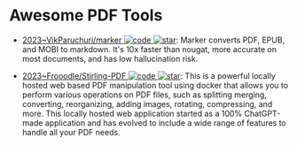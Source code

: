 # Awesome PDF Tools

- [2023~VikParuchuri/marker ![code](https://ng-tech.icu/assets/code.svg) ![star](https://img.shields.io/github/stars/VikParuchuri/marker)](https://github.com/VikParuchuri/marker): Marker converts PDF, EPUB, and MOBI to markdown. It's 10x faster than nougat, more accurate on most documents, and has low hallucination risk.

- [2023~Frooodle/Stirling-PDF ![code](https://ng-tech.icu/assets/code.svg) ![star](https://img.shields.io/github/stars/Frooodle/Stirling-PDF)](https://github.com/Frooodle/Stirling-PDF): This is a powerful locally hosted web based PDF manipulation tool using docker that allows you to perform various operations on PDF files, such as splitting merging, converting, reorganizing, adding images, rotating, compressing, and more. This locally hosted web application started as a 100% ChatGPT-made application and has evolved to include a wide range of features to handle all your PDF needs.
